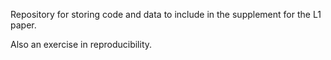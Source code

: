Repository for storing code and data to include in the supplement for the L1 paper. 

Also an exercise in reproducibility. 